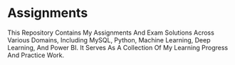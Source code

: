 # Assignments
This Repository Contains My Assignments And Exam Solutions Across Various Domains, Including MySQL, Python, Machine Learning, Deep Learning, And Power BI. It Serves As A Collection Of My Learning Progress And Practice Work.

